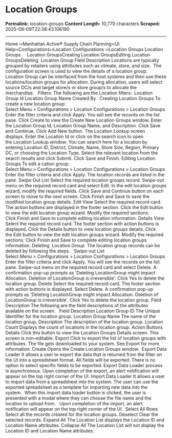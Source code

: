 # Location Groups

**Permalink:** location-groups
**Content Length:** 10,770 characters
**Scraped:** 2025-08-09T22:38:43.106190

---

Home &rsaquo;&rsaquo;Manhattan Active® Supply Chain Planning&rsaquo;&rsaquo;UI Help&rsaquo;&rsaquo;Configurations&rsaquo;&rsaquo;Location Configurations ››Location Groups Location Groups &nbsp; &nbsp; Location GroupsCreating Location GroupsEditing Location GroupsDeleting&nbsp; Location Group&nbsp;Field Description Locations are typically grouped by retailers using attributes such as&nbsp;climate, store, and size.&nbsp; The configuration screen is used to view the details&nbsp;of a location group. Location Group can be interfaced from the host systems and then use these locations/location groups for allocation. During allocation, users will select source DC/s and target store/s or store group/s to allocate the merchandise. &nbsp; Filters: The&nbsp;following are the Location filters:&nbsp; Location Group Id Location Group Name Created By &nbsp; Creating Location Groups To create a new location group: &nbsp; Select&nbsp;Menu&nbsp;&gt;&nbsp;Configurations&nbsp;&gt;&nbsp;Location&nbsp;Configurations&nbsp;&gt;&nbsp;Location Groups Enter the filter criteria and click&nbsp;Apply. You will see the records on the list pane. Click&nbsp;Create&nbsp;to view the&nbsp;Create New Location Groups&nbsp;window. Enter the&nbsp;Location Group Id,&nbsp;Location Group Name,&nbsp;and&nbsp;Description. Click&nbsp;Save and Continue. Click Add New button. The Location Lookup screen displays.&nbsp;Enter the&nbsp;Location Id&nbsp;or click on the search icon to open the&nbsp;Location Lookup&nbsp;window. You can search here for a location by entering&nbsp;Location ID,&nbsp;District,&nbsp;Climate,&nbsp;Name,&nbsp;Store Size,&nbsp;Region,&nbsp;Primary DC, or choosing the&nbsp;Location Type. Select the relevant location from the search results and click&nbsp;Submit. Click Save and Finish. Editing Location Groups To edit a cation group: Select&nbsp;Menu&nbsp;&gt;&nbsp;Configurations&nbsp;&gt;&nbsp;Location&nbsp;Configurations&nbsp;&gt;&nbsp;Location Groups Enter the filter criteria and click&nbsp;Apply. The location records are listed in the pane. Swipe Out List Select the required location groups record. Swipe-out menu on the required record card and select&nbsp;Edit. In the edit location groups wizard, modify the required fields. Click&nbsp;Save and Continue&nbsp;button on each screen to move to the next screen. Click&nbsp;Finish and Save&nbsp;to save the modified location group details. Edit View Select the required record card. The action buttons are displayed in the footer section. Click the&nbsp;Edit&nbsp;button to view the edit location group wizard. Modify the required sections. Click&nbsp;Finish and Save&nbsp;to complete editing location information. Details View Select the required record card. The footer section with action buttons is displayed. Click the&nbsp;Details&nbsp;button to view location groups details. Click the&nbsp;Edit&nbsp;button to view the edit location groups wizard. Modify the required sections. Click&nbsp;Finish and Save&nbsp;to complete editing location groups information. Deleting&nbsp; Location Group&nbsp; The location group&nbsp;records can be deleted by following the steps. &nbsp; Swipe-out List Select&nbsp;Menu&nbsp;&gt;&nbsp;Configurations&nbsp;&gt;&nbsp;Location&nbsp;Configurations&nbsp;&gt;&nbsp;Location Groups Enter the filter criteria and click&nbsp;Apply. You will see the records on the list pane. Swipe-out menu on the required record card and select&nbsp;Delete. A confirmation pop-up prompts as &#39;Deleting LocationGroup might impact Allocation. Deletion of LocationGroup is irreversible&#39;. Click&nbsp;Yes&nbsp;to delete the location group. Delete Select the required record card. The footer section with action buttons is displayed. Select&nbsp;Delete. A confirmation pop-up prompts as &#39;Deleting LocationGroup might impact Allocation. Deletion of LocationGroup is irreversible&#39;. Click&nbsp;Yes&nbsp;to delete the location group. Field Description The following are the field descriptions of the attributes available on the screen. &nbsp; Field Description Location Group ID The Unique Identifier for the location group. Location Group Name The name of the location group. Description The description of the location group. Location Count Displays the count of locations in the location group. Action Buttons Details Click this button to view the Location Groups Details screen. This screen is non-editable. Export Click to export the list of location groups with attributes. The file gets downloaded to your system. See Export for more information. Create Opens the&nbsp;Create Location Groups&nbsp;window.&nbsp; Export Data Loader It&nbsp;allows a user to export the data that is returned from the filter on the UI into a spreadsheet format. All fields will be exported. There is no option to select specific fields to be exported.&nbsp;Export Data Loader process is asynchronous. Upon completion of the export, an alert notification will appear on the&nbsp;top right corner of the UI. Import Data Loader It allows a user to import data from a spreadsheet into the system.&nbsp;The user can use the exported spreadsheet as a template for importing new data into the system.&nbsp; When this import data loader button is clicked, the user is presented with a modal where they can choose the file name and the location to upload from.&nbsp;&nbsp; Upon completion of the import,&nbsp;an alert notification will appear on the top right corner of the UI.&nbsp; Select All Rows&nbsp; Select all the records created for the location groups. Deselect Clear the selected records. Expand All The Location List displays the Location ID and Location Name attributes. Collapse All The Location List will not display the Location ID and Location Name attributes.